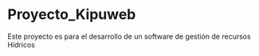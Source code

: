 # Proyecto_Kipuweb
Este proyecto es para el desarrollo de un software de gestión de recursos Hídricos
